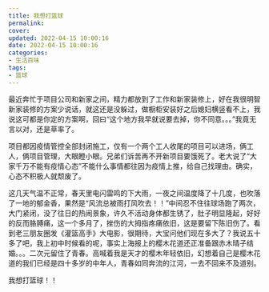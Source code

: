 ```yaml
---
title: 我想打篮球
permalink: 
cover: 
updated: 2022-04-15 10:00:16
date: 2022-04-15 10:00:16
categories: 
- 生活百味
tags: 
- 篮球
---
```


最近奔忙于项目公司和新家之间，精力都放到了工作和新家装修上，好在我很明智新家装修的方案少说话，就这还是没躲过，做橱柜安装好之后媳妇横竖看不上，我说这可都是你定的方案啊，回曰“这个地方我早就说要去掉，你不同意。。。”我竟无言以对，还是草率了。

项目都因疫情管控全部封闭施工，仅有一个两个工人收尾的项目可以进场，俩工人，俩项目管理，大眼瞪小眼。兄弟们诉苦再不开新项目要饿死了。老大说了“大家千万不能有疫情心态”不能什么事情都往因为疫情上推，给自己找理由。确实，心态不积极人就颓废了。

这几天气温不正常，春天里电闪雷鸣的下大雨，一夜之间温度降了十几度，也吹落了一地的郁金香，果然是“风流总被雨打风吹去！！”中间忍不住往球场跑了两次，大门紧闭，没了往日的热闹景象，许久不活动身体都生锈了，肚子明显隆起，好好的反而胳膊痛，这一个多月了，挫伤的大拇指疼痛依旧，这是要留下陈旧伤了。看到老三朋友圈发《灌篮高手》大电影，很期待，大宝问他们现在多大了？我说五十多了吧，我上初中时候看的呢，事实上海报上的樱木花道还正准备跟赤木晴子结婚。。。二次元留住了青春。高喊着我是天才的樱木年轻依旧，幻想着自己是樱木花道的我们已经是四十多岁的中年人，青春如同奔流的江河，一去不回来不及道别。

我想打篮球！！